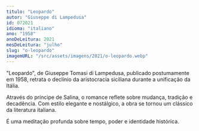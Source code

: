 ```yaml
---
titulo: "Leopardo"
autor: "Giuseppe di Lampedusa"
id: 072021
idioma: "italiano"
ano: "1958"
anoDeLeitura: 2021
mesDeLeitura: "julho"
slug: "o-leopardo"
imagemURL: "/src/assets/imagens/2021/o-leopardo.webp"
---
```


"Leopardo", de Giuseppe Tomasi di Lampedusa, publicado postumamente em 1958, retrata o declínio da aristocracia siciliana durante a unificação da Itália.

Através do príncipe de Salina, o romance reflete sobre mudança, tradição e decadência. Com estilo elegante e nostálgico, a obra se tornou um clássico da literatura italiana.

É uma meditação profunda sobre tempo, poder e identidade histórica.
